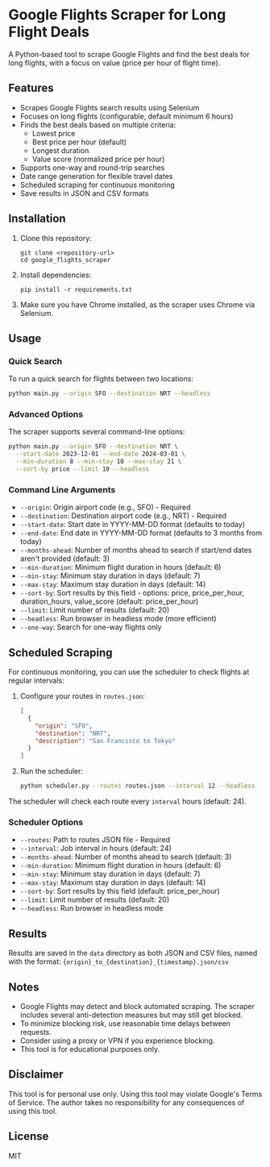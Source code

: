 # Google Flights Scraper for Long Flight Deals

A Python-based tool to scrape Google Flights and find the best deals for long flights, with a focus on value (price per hour of flight time).

## Features

- Scrapes Google Flights search results using Selenium
- Focuses on long flights (configurable, default minimum 6 hours)
- Finds the best deals based on multiple criteria:
  - Lowest price
  - Best price per hour (default)
  - Longest duration
  - Value score (normalized price per hour)
- Supports one-way and round-trip searches
- Date range generation for flexible travel dates
- Scheduled scraping for continuous monitoring
- Save results in JSON and CSV formats

## Installation

1. Clone this repository:
   ```
   git clone <repository-url>
   cd google_flights_scraper
   ```

2. Install dependencies:
   ```
   pip install -r requirements.txt
   ```

3. Make sure you have Chrome installed, as the scraper uses Chrome via Selenium.

## Usage

### Quick Search

To run a quick search for flights between two locations:

```bash
python main.py --origin SFO --destination NRT --headless
```

### Advanced Options

The scraper supports several command-line options:

```bash
python main.py --origin SFO --destination NRT \
  --start-date 2023-12-01 --end-date 2024-03-01 \
  --min-duration 8 --min-stay 10 --max-stay 21 \
  --sort-by price --limit 10 --headless
```

### Command Line Arguments

- `--origin`: Origin airport code (e.g., SFO) - Required
- `--destination`: Destination airport code (e.g., NRT) - Required
- `--start-date`: Start date in YYYY-MM-DD format (defaults to today)
- `--end-date`: End date in YYYY-MM-DD format (defaults to 3 months from today)
- `--months-ahead`: Number of months ahead to search if start/end dates aren't provided (default: 3)
- `--min-duration`: Minimum flight duration in hours (default: 6)
- `--min-stay`: Minimum stay duration in days (default: 7)
- `--max-stay`: Maximum stay duration in days (default: 14)
- `--sort-by`: Sort results by this field - options: price, price_per_hour, duration_hours, value_score (default: price_per_hour)
- `--limit`: Limit number of results (default: 20)
- `--headless`: Run browser in headless mode (more efficient)
- `--one-way`: Search for one-way flights only

## Scheduled Scraping

For continuous monitoring, you can use the scheduler to check flights at regular intervals:

1. Configure your routes in `routes.json`:
   ```json
   [
     {
       "origin": "SFO",
       "destination": "NRT",
       "description": "San Francisco to Tokyo"
     }
   ]
   ```

2. Run the scheduler:
   ```bash
   python scheduler.py --routes routes.json --interval 12 --headless
   ```

The scheduler will check each route every `interval` hours (default: 24).

### Scheduler Options

- `--routes`: Path to routes JSON file - Required
- `--interval`: Job interval in hours (default: 24)
- `--months-ahead`: Number of months ahead to search (default: 3)
- `--min-duration`: Minimum flight duration in hours (default: 6)
- `--min-stay`: Minimum stay duration in days (default: 7)
- `--max-stay`: Maximum stay duration in days (default: 14)
- `--sort-by`: Sort results by this field (default: price_per_hour)
- `--limit`: Limit number of results (default: 20)
- `--headless`: Run browser in headless mode

## Results

Results are saved in the `data` directory as both JSON and CSV files, named with the format:
`{origin}_to_{destination}_{timestamp}.json/csv`

## Notes

- Google Flights may detect and block automated scraping. The scraper includes several anti-detection measures but may still get blocked.
- To minimize blocking risk, use reasonable time delays between requests.
- Consider using a proxy or VPN if you experience blocking.
- This tool is for educational purposes only.

## Disclaimer

This tool is for personal use only. Using this tool may violate Google's Terms of Service. The author takes no responsibility for any consequences of using this tool.

## License

MIT 